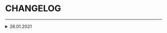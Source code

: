 
# CHANGELOG
---

<details> <summary>26.01.2021</summary>

## 26.01.2021
ПРИМЕР CHANGELOG-а
Для сущности User добавлены два новых поля:

- *verify_status* - статус верификации пользователя, на данный момент может принимать два значения: *VERIFIED* или *NOT_VERIFIED*. Другие не допускаются.
- *view_only_by_verified* - boolean значение, показывающее, что пользователь разрешил просмотр юзерам со статусом *VERIFIED* (*view_only_by_verified*=true).
Стандартно значение false, это означает, что пользователь доступен всем, вне зависимости от *verify_status*.

Описанная выше логика распространяется на 4 метода:
- *findMyFavoritesForDate*
- *findMyFavoritesForImprovement*
- *findMyUsersForDate*
- *findMyUsersForImprovement*

Оба поля можно изменять в методе "profile", также, они доступны для запроса "user".

——————

Новая таблица *verification_request* (содержит заявки пользователя на верификацию)

Новые Actions:
- создание заявки юзером : *createVerificationRequest*
- отмена заявки юзером (перевод в статус canceled) : *cancelVerificationRequest*
- принятие решения модератором (установка никнейма и перевод в статус approved / отклонение заявки) : *moderateVerificationRequest*

Новое поле в таблице User:
- *nickname*

——————

Новое поле в таблице User:
- *isFamousPerson*

Новый Action:
 - *setIsFamous*

——————

**Исправления ошибок и прочее:**<br/>
Теперь поле phone_number в user неуникально:
теперь после удаления аккаунта пользователь может зарегистрироваться заново, будет создан новый аккаунт для данного номер телефона.
С данным номером может быть только один неудалённый юзер.<br/>
Рефакторинг: теперь, где нужно, в выборках и  прочей логике учитывается статус юзера.

Исправлена ошибка, при которой заполнение ответа на вопрос с is_many_answers=false мог быть удалён ответ другого пользователя.

——————

**UPD:**<br/>
В action-ы на получение списков пользователей в тела ответа добавлено поле lastDirections. Это следующие action-ы:
- *findMyFavoritesForDate*
- *findMyFavoritesForImprovement*
- *findMyUsersForDate*
- *findMyUsersForImprovement*

Авторизация: теперь приложение можно запустить с _авторизацией в тестовом режиме_. В таком режиме вызовов API New-Tel не будет, а код подтверждения будет возвращаться в теле ответа на запрос кода подтверждения.

</details>

